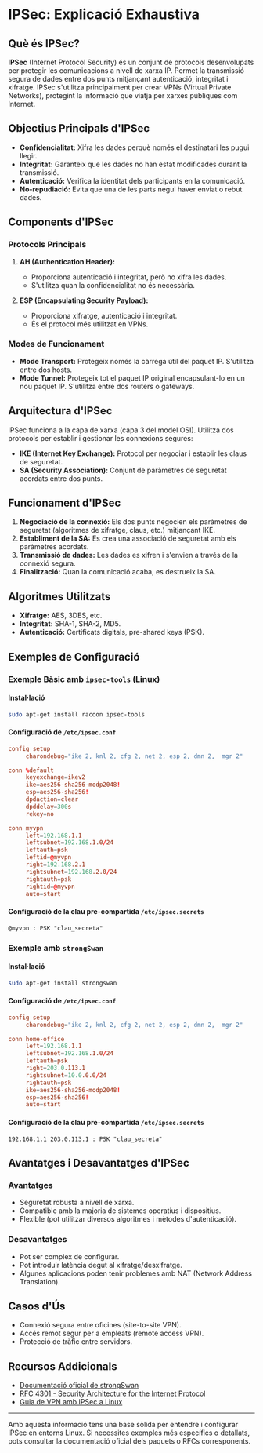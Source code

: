 # IPSec: Explicació Exhaustiva

## Què és IPSec?

**IPSec** (Internet Protocol Security) és un conjunt de protocols desenvolupats per protegir les comunicacions a nivell de xarxa IP. Permet la transmissió segura de dades entre dos punts mitjançant autenticació, integritat i xifratge. IPSec s'utilitza principalment per crear VPNs (Virtual Private Networks), protegint la informació que viatja per xarxes públiques com Internet.

## Objectius Principals d'IPSec

- **Confidencialitat:** Xifra les dades perquè només el destinatari les pugui llegir.
- **Integritat:** Garanteix que les dades no han estat modificades durant la transmissió.
- **Autenticació:** Verifica la identitat dels participants en la comunicació.
- **No-repudiació:** Evita que una de les parts negui haver enviat o rebut dades.

## Components d'IPSec

### Protocols Principals

1. **AH (Authentication Header):**
    - Proporciona autenticació i integritat, però no xifra les dades.
    - S'utilitza quan la confidencialitat no és necessària.

2. **ESP (Encapsulating Security Payload):**
    - Proporciona xifratge, autenticació i integritat.
    - És el protocol més utilitzat en VPNs.

### Modes de Funcionament

- **Mode Transport:** Protegeix només la càrrega útil del paquet IP. S'utilitza entre dos hosts.
- **Mode Tunnel:** Protegeix tot el paquet IP original encapsulant-lo en un nou paquet IP. S'utilitza entre dos routers o gateways.

## Arquitectura d'IPSec

IPSec funciona a la capa de xarxa (capa 3 del model OSI). Utilitza dos protocols per establir i gestionar les connexions segures:

- **IKE (Internet Key Exchange):** Protocol per negociar i establir les claus de seguretat.
- **SA (Security Association):** Conjunt de paràmetres de seguretat acordats entre dos punts.

## Funcionament d'IPSec

1. **Negociació de la connexió:** Els dos punts negocien els paràmetres de seguretat (algoritmes de xifratge, claus, etc.) mitjançant IKE.
2. **Establiment de la SA:** Es crea una associació de seguretat amb els paràmetres acordats.
3. **Transmissió de dades:** Les dades es xifren i s'envien a través de la connexió segura.
4. **Finalització:** Quan la comunicació acaba, es destrueix la SA.

## Algoritmes Utilitzats

- **Xifratge:** AES, 3DES, etc.
- **Integritat:** SHA-1, SHA-2, MD5.
- **Autenticació:** Certificats digitals, pre-shared keys (PSK).

## Exemples de Configuració

### Exemple Bàsic amb `ipsec-tools` (Linux)

#### Instal·lació

```bash
sudo apt-get install racoon ipsec-tools
```

#### Configuració de `/etc/ipsec.conf`

```conf
config setup
     charondebug="ike 2, knl 2, cfg 2, net 2, esp 2, dmn 2,  mgr 2"

conn %default
     keyexchange=ikev2
     ike=aes256-sha256-modp2048!
     esp=aes256-sha256!
     dpdaction=clear
     dpddelay=300s
     rekey=no

conn myvpn
     left=192.168.1.1
     leftsubnet=192.168.1.0/24
     leftauth=psk
     leftid=@myvpn
     right=192.168.2.1
     rightsubnet=192.168.2.0/24
     rightauth=psk
     rightid=@myvpn
     auto=start
```

#### Configuració de la clau pre-compartida `/etc/ipsec.secrets`

```
@myvpn : PSK "clau_secreta"
```

### Exemple amb `strongSwan`

#### Instal·lació

```bash
sudo apt-get install strongswan
```

#### Configuració de `/etc/ipsec.conf`

```conf
config setup
     charondebug="ike 2, knl 2, cfg 2, net 2, esp 2, dmn 2,  mgr 2"

conn home-office
     left=192.168.1.1
     leftsubnet=192.168.1.0/24
     leftauth=psk
     right=203.0.113.1
     rightsubnet=10.0.0.0/24
     rightauth=psk
     ike=aes256-sha256-modp2048!
     esp=aes256-sha256!
     auto=start
```

#### Configuració de la clau pre-compartida `/etc/ipsec.secrets`

```
192.168.1.1 203.0.113.1 : PSK "clau_secreta"
```

## Avantatges i Desavantatges d'IPSec

### Avantatges

- Seguretat robusta a nivell de xarxa.
- Compatible amb la majoria de sistemes operatius i dispositius.
- Flexible (pot utilitzar diversos algoritmes i mètodes d'autenticació).

### Desavantatges

- Pot ser complex de configurar.
- Pot introduir latència degut al xifratge/desxifratge.
- Algunes aplicacions poden tenir problemes amb NAT (Network Address Translation).

## Casos d'Ús

- Connexió segura entre oficines (site-to-site VPN).
- Accés remot segur per a empleats (remote access VPN).
- Protecció de tràfic entre servidors.

## Recursos Addicionals

- [Documentació oficial de strongSwan](https://wiki.strongswan.org/)
- [RFC 4301 - Security Architecture for the Internet Protocol](https://tools.ietf.org/html/rfc4301)
- [Guia de VPN amb IPSec a Linux](https://www.linux.com/training-tutorials/ipsec-vpn-linux/)

---

Amb aquesta informació tens una base sòlida per entendre i configurar IPSec en entorns Linux. Si necessites exemples més específics o detallats, pots consultar la documentació oficial dels paquets o RFCs corresponents.